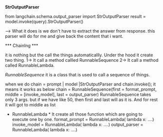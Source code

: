 **StrOutputParser**

from langchain.schema.output_parser import StrOutputParser
result = model.invoke(query).StrOutputParser()

--> What it does is we don't have to extract the answer from response. this parser  will do for me and give back the content that i want.


*** ChainIng ***

it is nothing but the call the things automaticallly. Under the hood it create two thing. 
1-> It call a method callled RunnableSequence
2-> It call a method called RunnableLambda.

*RunnableSequence*
it is a class that is used to call a sequence of things.

when we do chain = prompt | model |StrOutputParser and chain.invoke(); it means it works as below
chain = RunnableSequence(first = format_prompt, middle = [invoke_model], last = output_parser)
RunnableSequence takes only 3 args. but if we have like 50, then first and last will as it is. And for rest it will got to middle as list

* RunnableLambda *
It create all those function which are going to execute one by one.
format_prompt = RunnableLambda( lambda x: ....)
invoke_model = RunnableLambda( lambda x: ....)
output_parser = RunnableLambda( lambda x: ....)